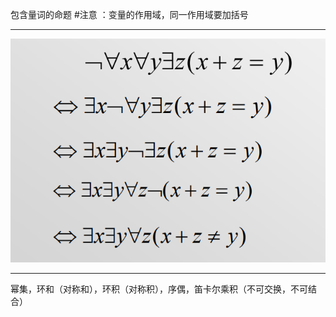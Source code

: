 包含量词的命题
#注意 ：变量的作用域，同一作用域要加括号

---



![](附件/Pasted%20image%2020230227155333.png)


---
幂集，环和（对称和），环积（对称积），序偶，笛卡尔乘积（不可交换，不可结合）
